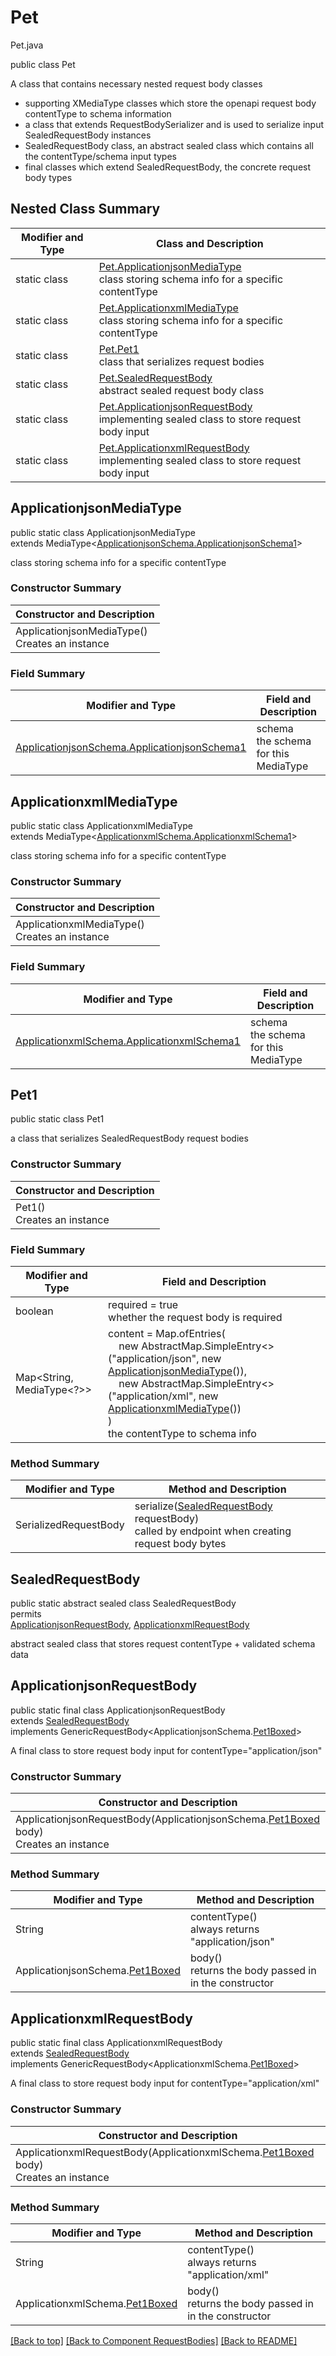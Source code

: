 # Pet
Pet.java

public class Pet

A class that contains necessary nested request body classes
- supporting XMediaType classes which store the openapi request body contentType to schema information
- a class that extends RequestBodySerializer and is used to serialize input SealedRequestBody instances
- SealedRequestBody class, an abstract sealed class which contains all the contentType/schema input types
- final classes which extend SealedRequestBody, the concrete request body types

## Nested Class Summary
| Modifier and Type | Class and Description |
| ----------------- | --------------------- |
| static class | [Pet.ApplicationjsonMediaType](#applicationjsonmediatype)<br>class storing schema info for a specific contentType |
| static class | [Pet.ApplicationxmlMediaType](#applicationxmlmediatype)<br>class storing schema info for a specific contentType |
| static class | [Pet.Pet1](#pet1)<br>class that serializes request bodies |
| static class | [Pet.SealedRequestBody](#sealedrequestbody)<br>abstract sealed request body class |
| static class | [Pet.ApplicationjsonRequestBody](#applicationjsonrequestbody)<br>implementing sealed class to store request body input |
| static class | [Pet.ApplicationxmlRequestBody](#applicationxmlrequestbody)<br>implementing sealed class to store request body input |

## ApplicationjsonMediaType
public static class ApplicationjsonMediaType<br>
extends MediaType<[ApplicationjsonSchema.ApplicationjsonSchema1](../../components/requestbodies/pet/content/applicationjson/ApplicationjsonSchema.md#applicationjsonschema1)>

class storing schema info for a specific contentType

### Constructor Summary
| Constructor and Description |
| --------------------------- |
| ApplicationjsonMediaType()<br>Creates an instance |

### Field Summary
| Modifier and Type | Field and Description |
| ----------------- | --------------------- |
| [ApplicationjsonSchema.ApplicationjsonSchema1](../../components/requestbodies/pet/content/applicationjson/ApplicationjsonSchema.md#applicationjsonschema1) | schema<br>the schema for this MediaType |

## ApplicationxmlMediaType
public static class ApplicationxmlMediaType<br>
extends MediaType<[ApplicationxmlSchema.ApplicationxmlSchema1](../../components/requestbodies/pet/content/applicationxml/ApplicationxmlSchema.md#applicationxmlschema1)>

class storing schema info for a specific contentType

### Constructor Summary
| Constructor and Description |
| --------------------------- |
| ApplicationxmlMediaType()<br>Creates an instance |

### Field Summary
| Modifier and Type | Field and Description |
| ----------------- | --------------------- |
| [ApplicationxmlSchema.ApplicationxmlSchema1](../../components/requestbodies/pet/content/applicationxml/ApplicationxmlSchema.md#applicationxmlschema1) | schema<br>the schema for this MediaType |

## Pet1
public static class Pet1<br>

a class that serializes SealedRequestBody request bodies

### Constructor Summary
| Constructor and Description |
| --------------------------- |
| Pet1()<br>Creates an instance |

### Field Summary
| Modifier and Type | Field and Description |
| ----------------- | --------------------- |
| boolean | required = true<br>whether the request body is required |
| Map<String, MediaType<?>> | content =  Map.ofEntries(<br>&nbsp;&nbsp;&nbsp;&nbsp;new AbstractMap.SimpleEntry<>("application/json", new [ApplicationjsonMediaType](#applicationjsonmediatype)()),<br>&nbsp;&nbsp;&nbsp;&nbsp;new AbstractMap.SimpleEntry<>("application/xml", new [ApplicationxmlMediaType](#applicationxmlmediatype)())<br>)<br>the contentType to schema info |

### Method Summary
| Modifier and Type | Method and Description |
| ----------------- | ---------------------- |
| SerializedRequestBody | serialize([SealedRequestBody](#sealedrequestbody) requestBody)<br>called by endpoint when creating request body bytes |

## SealedRequestBody
public static abstract sealed class SealedRequestBody<br>
permits<br>
[ApplicationjsonRequestBody](#applicationjsonrequestbody),
[ApplicationxmlRequestBody](#applicationxmlrequestbody)

abstract sealed class that stores request contentType + validated schema data

## ApplicationjsonRequestBody
public static final class ApplicationjsonRequestBody<br>
extends [SealedRequestBody](#sealedrequestbody)<br>
implements GenericRequestBody<ApplicationjsonSchema.[Pet1Boxed](../../components/schemas/Pet.md#pet1boxed)><br>

A final class to store request body input for contentType="application/json"

### Constructor Summary
| Constructor and Description |
| --------------------------- |
| ApplicationjsonRequestBody(ApplicationjsonSchema.[Pet1Boxed](../../components/schemas/Pet.md#pet1boxed) body)<br>Creates an instance |

### Method Summary
| Modifier and Type | Method and Description |
| ----------------- | ---------------------- |
| String | contentType()<br>always returns "application/json" |
| ApplicationjsonSchema.[Pet1Boxed](../../components/schemas/Pet.md#pet1boxed) | body()<br>returns the body passed in in the constructor |
## ApplicationxmlRequestBody
public static final class ApplicationxmlRequestBody<br>
extends [SealedRequestBody](#sealedrequestbody)<br>
implements GenericRequestBody<ApplicationxmlSchema.[Pet1Boxed](../../components/schemas/Pet.md#pet1boxed)><br>

A final class to store request body input for contentType="application/xml"

### Constructor Summary
| Constructor and Description |
| --------------------------- |
| ApplicationxmlRequestBody(ApplicationxmlSchema.[Pet1Boxed](../../components/schemas/Pet.md#pet1boxed) body)<br>Creates an instance |

### Method Summary
| Modifier and Type | Method and Description |
| ----------------- | ---------------------- |
| String | contentType()<br>always returns "application/xml" |
| ApplicationxmlSchema.[Pet1Boxed](../../components/schemas/Pet.md#pet1boxed) | body()<br>returns the body passed in in the constructor |

[[Back to top]](#top) [[Back to Component RequestBodies]](../../../README.md#Component-RequestBodies) [[Back to README]](../../../README.md)
